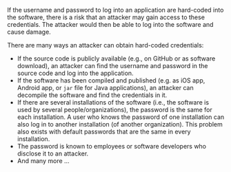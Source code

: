 If the username and password to log into an application are hard-coded into the software, there is a risk that an attacker may gain access to these credentials. The attacker would then be able to log into the software and cause damage.

There are many ways an attacker can obtain hard-coded credentials:

- If the source code is publicly available (e.g., on GitHub or as software download), an attacker can find the username and password in the source code and log into the application.
- If the software has been compiled and published (e.g. as iOS app, Android app, or `jar` file for Java applications), an attacker can decompile the software and find the credentials in it.
- If there are several installations of the software (i.e., the software is used by several people/organizations), the password is the same for each installation. A user who knows the password of one installation can also log in to another installation (of another organization). This problem also exists with default passwords that are the same in every installation.
- The password is known to employees or software developers who disclose it to an attacker.
- And many more ...
